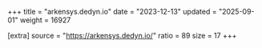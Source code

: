 +++
title = "arkensys.dedyn.io"
date = "2023-12-13"
updated = "2025-09-01"
weight = 16927

[extra]
source = "https://arkensys.dedyn.io/"
ratio = 89
size = 17
+++
